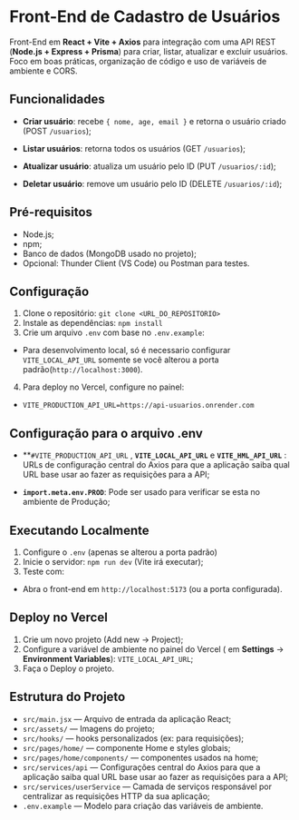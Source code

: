 # Front-End de Cadastro de Usuários
Front-End em **React + Vite + Axios** para integração com uma API REST (**Node.js + Express + Prisma**) para criar, listar, atualizar e excluir usuários.  
Foco em boas práticas, organização de código e uso de variáveis de ambiente e CORS.

## Funcionalidades
- **Criar usuário**: recebe `{ nome, age, email }` e retorna o usuário criado (POST `/usuarios`);

- **Listar usuários**: retorna todos os usuários (GET `/usuarios`);

- **Atualizar usuário**: atualiza um usuário pelo ID (PUT `/usuarios/:id`);

- **Deletar usuário**: remove um usuário pelo ID (DELETE `/usuarios/:id`);

## Pré-requisitos
- Node.js;
- npm;
- Banco de dados (MongoDB usado no projeto);
- Opcional: Thunder Client (VS Code) ou Postman para testes.

## Configuração
1. Clone o repositório: `git clone <URL_DO_REPOSITORIO>`
2. Instale as dependências: `npm install`
3. Crie um arquivo `.env` com base no `.env.example`:
- Para desenvolvimento local, só é necessario configurar `VITE_LOCAL_API_URL` somente se você alterou a porta padrão(`http://localhost:3000`).

4. Para deploy no Vercel, configure no painel:
- `VITE_PRODUCTION_API_URL=https://api-usuarios.onrender.com`

## Configuração para o arquivo **.env**
- **`#VITE_PRODUCTION_API_URL` ,  **`VITE_LOCAL_API_URL`** e **`VITE_HML_API_URL`** : URLs de configuração central do Axios para que a aplicação saiba qual URL base usar ao fazer as requisições para a API;

- **`import.meta.env.PROD`**: Pode ser usado para verificar se esta no ambiente de Produção;

## Executando Localmente
1. Configure o `.env` (apenas se alterou a porta padrão)
2. Inicie o servidor: `npm run dev` (Vite irá executar);
3. Teste com:
- Abra o front-end em `http://localhost:5173` (ou a porta configurada).

## Deploy no Vercel
1. Crie um novo projeto (Add new -> Project);
2. Configure a variável de ambiente no painel do Vercel ( em **Settings** -> **Environment Variables**): `VITE_LOCAL_API_URL`;
3. Faça o Deploy o projeto.

## Estrutura do Projeto
- `src/main.jsx` — Arquivo de entrada da aplicação React;
- `src/assets/` — Imagens do projeto;
- `src/hooks/` — hooks personalizados (ex: para requisições);
- `src/pages/home/` — componente Home e styles globais;
- `src/pages/home/components/` — componentes usados na home;
- `src/services/api` — Configurações central do Axios para que a aplicação saiba qual URL base usar ao fazer as requisições para a API;
- `src/services/userService` — Camada de serviços responsável por centralizar as requisições HTTP da sua aplicação;
- `.env.example` — Modelo para criação das variáveis de ambiente.
